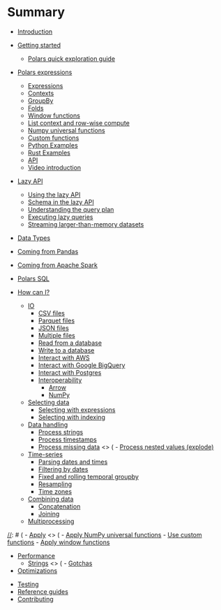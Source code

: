 # Summary

- [Introduction](introduction.md)
- [Getting started](quickstart/intro.md)
  - [Polars quick exploration guide](quickstart/quick-exploration-guide.md)
- [Polars expressions](dsl/intro.md)
  - [Expressions](dsl/expressions.md)
  - [Contexts](dsl/contexts.md)
  - [GroupBy](dsl/groupby.md)
  - [Folds](dsl/folds.md)
  - [Window functions](dsl/window_functions.md)
  - [List context and row-wise compute](dsl/list_context.md)
  - [Numpy universal functions](dsl/numpy.md)
  - [Custom functions](dsl/custom_functions.md)
  - [Python Examples](notebooks/introduction_polars-py.md)
  - [Rust Examples](notebooks/introduction_polars-rs.md)
  - [API](dsl/api.md)
  - [Video introduction](dsl/video_intro.md)
- [Lazy API](lazy-api/intro.md)
  - [Using the lazy API](lazy-api/lazy-query-create.md)
  - [Schema in the lazy API](lazy-api/lazy-schema.md)
  - [Understanding the query plan](lazy-api/lazy-query-plan.md)
  - [Executing lazy queries](lazy-api/lazy-query-execution.md)
  - [Streaming larger-than-memory datasets](lazy-api/streaming.md)

- [Data Types](datatypes.md)
- [Coming from Pandas](coming_from_pandas.md)
- [Coming from Apache Spark](coming_from_spark.md)
- [Polars SQL](sql.md)

- [How can I?](howcani/intro.md)
  - [IO](howcani/io/intro.md)
    - [CSV files](howcani/io/csv.md)
    - [Parquet files](howcani/io/parquet.md)
    - [JSON files](howcani/io/json.md)
    - [Multiple files](multiple_files/intro.md)
    - [Read from a database](howcani/io/read_db.md)
    - [Write to a database](howcani/io/write_db.md)
    - [Interact with AWS](howcani/io/aws.md)
    - [Interact with Google BigQuery](howcani/io/google-big-query.md)
    - [Interact with Postgres](howcani/io/postgres.md)
    - [Interoperability](howcani/interop/intro.md)
      - [Arrow](howcani/interop/arrow.md)
      - [NumPy](howcani/interop/numpy.md)
  - [Selecting data](howcani/selecting_data/selecting_data_intro.md)
    - [Selecting with expressions](howcani/selecting_data/selecting_data_expressions.md)
    - [Selecting with indexing](howcani/selecting_data/selecting_data_indexing.md)
  - [Data handling](howcani/data/intro.md)
    - [Process strings](howcani/data/strings.md)
    - [Process timestamps](howcani/data/timestamps.md)
    - [Process missing data](howcani/missing_data.md)
        \<> (        - [Process nested values (explode)](howcani/explode.md)
  - [Time-series](howcani/timeseries/intro.md)
    - [Parsing dates and times](howcani/timeseries/parsing_dates_times.md)
    - [Filtering by dates](howcani/timeseries/selecting_dates.md)
    - [Fixed and rolling temporal groupby](howcani/timeseries/temporal_groupby.md)
    - [Resampling](howcani/timeseries/resampling.md)
    - [Time zones](howcani/timeseries/time_zones.md)
  - [Combining data](howcani/combining_data/intro.md)
    - [Concatenation](howcani/combining_data/concatenating.md)
    - [Joining](howcani/combining_data/joining.md)
  - [Multiprocessing](howcani/multiprocessing.md)


[//]: # (  - [Apply](howcani/apply/intro.md)
    \<> (        - [Apply NumPy universal functions](howcani/apply/numpy-ufuncs.md)
    - [Use custom functions](howcani/apply/udfs.md)
    - [Apply window functions](howcani/apply/window-functions.md)
- [Performance](performance/intro.md)
  - [Strings](performance/strings.md)
    \<> (    - [Gotchas](performance/gotchas.md)
- [Optimizations](optimizations/intro.md)

[//]: # (ritchie: Don't show these. They undersell)
[//]: # (  - [Lazy API]&#40;optimizations/lazy/intro.md&#41;)
[//]: # (    - [Predicate pushdown]&#40;optimizations/lazy/predicate-pushdown.md&#41;)
[//]: # (    - [Projection pushdown]&#40;optimizations/lazy/projection-pushdown.md&#41;)
[//]: # (    - [Other optimizations]&#40;optimizations/lazy/other-optimizations.md&#41;)
- [Testing](testing/schema.md)
- [Reference guides](references.md)
- [Contributing](contributing.md)
